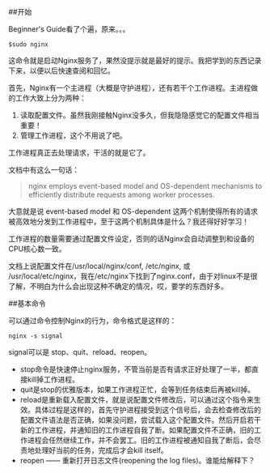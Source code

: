 ##开始

Beginner's Guide看了个遍，原来。。。

	$sudo nginx

这命令就是启动Nginx服务了，果然没提示就是最好的提示。我把学到的东西记录下来，以便以后快速查阅和回忆。

首先，Nginx有一个主进程（大概是守护进程），还有若干个工作进程。主进程做的工作大致上分为两种：
1. 读取配置文件。虽然我刚接触Nginx没多久，但我隐隐感觉它的配置文件相当重要！
2. 管理工作进程，这个不用说了吧。

工作进程真正去处理请求，干活的就是它了。

文档中有这么一句话：
>nginx employs event-based model and OS-dependent mechanisms to efficiently distribute requests among worker processes.

大意就是说 event-based model 和 OS-dependent 这两个机制使得所有的请求被高效地分发到工作进程中，至于这两个机制具体是什么？我还得好好学习！

工作进程的数量需要通过配置文件设定，否则的话Nginx会自动调整到和设备的CPU核心数一致。

文档上说配置文件在/usr/local/nginx/conf, /etc/nginx, 或 /usr/local/etc/nginx，我在/etc/nginx下找到了nginx.conf，由于对linux不是很了解，不明白为什么会出现这种不确定的情况，哎，要学的东西好多。

##基本命令

可以通过命令控制Nginx的行为，命令格式是这样的：

	nginx -s signal

signal可以是 stop、quit、reload、reopen。

* stop命令是快速停止nginx服务，不管当前是否有请求正好处理了一半，都直接kill掉工作进程。
* quit是stop的优雅版本，如果工作进程正忙，会等到任务结束后再被kill掉。
* reload是重新载入配置文件，就是说配置文件修改后，可以通过这个指令来生效。具体过程是这样的，首先守护进程接受到这个信号后，会去检查修改后的配置文件语法是否正确，如果没问题，尝试载入这个配置文件。然后开启若干新的工作进程，并通知旧的工作进程自我了断。如果配置文件不正确，旧的工作进程会任然继续工作，并不会罢工。旧的工作进程被通知自我了断后，会尽责地处理好当前的任务，完成后才会kill itself。
* reopen —— 重新打开日志文件(reopening the log files)。谁能给解释下？



